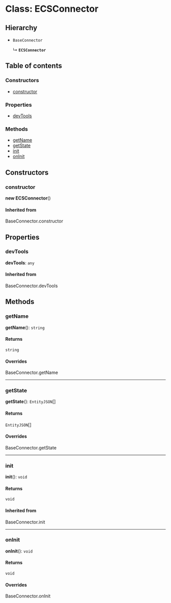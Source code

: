 # Class: ECSConnector

## Hierarchy

* `BaseConnector`

  ↳ **`ECSConnector`**

## Table of contents

### Constructors

* [constructor](/en/auto-docs/redux-devtool-plugin/classes/ECSConnector.md#constructor)

### Properties

* [devTools](/en/auto-docs/redux-devtool-plugin/classes/ECSConnector.md#devtools)

### Methods

* [getName](/en/auto-docs/redux-devtool-plugin/classes/ECSConnector.md#getname)
* [getState](/en/auto-docs/redux-devtool-plugin/classes/ECSConnector.md#getstate)
* [init](/en/auto-docs/redux-devtool-plugin/classes/ECSConnector.md#init)
* [onInit](/en/auto-docs/redux-devtool-plugin/classes/ECSConnector.md#oninit)

## Constructors

### constructor

**new ECSConnector**()

#### Inherited from

BaseConnector.constructor

## Properties

### devTools

**devTools**: `any`

#### Inherited from

BaseConnector.devTools

## Methods

### getName

**getName**(): `string`

#### Returns

`string`

#### Overrides

BaseConnector.getName

***

### getState

**getState**(): `EntityJSON`\[]

#### Returns

`EntityJSON`\[]

#### Overrides

BaseConnector.getState

***

### init

**init**(): `void`

#### Returns

`void`

#### Inherited from

BaseConnector.init

***

### onInit

**onInit**(): `void`

#### Returns

`void`

#### Overrides

BaseConnector.onInit
